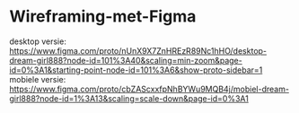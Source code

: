 # Wireframing-met-Figma
desktop versie: https://www.figma.com/proto/nUnX9X7ZnHREzR89Nc1hHO/desktop-dream-girl888?node-id=101%3A40&scaling=min-zoom&page-id=0%3A1&starting-point-node-id=101%3A6&show-proto-sidebar=1
mobiele versie: https://www.figma.com/proto/cbZAScxxfpNhBYWu9MQB4j/mobiel-dream-girl888?node-id=1%3A13&scaling=scale-down&page-id=0%3A1
